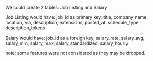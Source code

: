 We could create 2 tables:
Job Listing and Salary

Job Listing would have: 
job_id as primary key, title, company_name, location, via, description, extensions, posted_at, schedule_type, description_tokens

Salary would have:
job_id as a foreign key, salary_rate, salary_avg, salary_min, salary_max, salary_standardized, salary_hourly

note: some features were not considered as they may be dropped.
